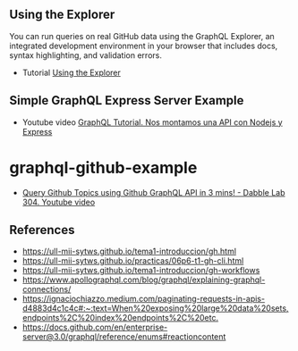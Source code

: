 ## Using the Explorer

You can run queries on real GitHub data using the GraphQL Explorer, an integrated development environment in your browser that includes docs, syntax highlighting, and validation errors.

* Tutorial [Using the Explorer](https://docs.github.com/en/graphql/guides/using-the-explorer)


## Simple GraphQL Express Server Example

* Youtube video [GraphQL Tutorial. Nos montamos una API con Nodejs y Express](https://youtu.be/atRadu-DKCE)


# graphql-github-example

* [Query Github Topics using Github GraphQL API in 3 mins! - Dabble Lab 304. Youtube video](https://youtu.be/YxgNZgOKBzQ)


## References

* <https://ull-mii-sytws.github.io/tema1-introduccion/gh.html>
* <https://ull-mii-sytws.github.io/practicas/06p6-t1-gh-cli.html>
* <https://ull-mii-sytws.github.io/tema1-introduccion/gh-workflows>
* <https://www.apollographql.com/blog/graphql/explaining-graphql-connections/>
* <https://ignaciochiazzo.medium.com/paginating-requests-in-apis-d4883d4c1c4c#:~:text=When%20exposing%20large%20data%20sets,endpoints%2C%20index%20endpoints%2C%20etc.>
* <https://docs.github.com/en/enterprise-server@3.0/graphql/reference/enums#reactioncontent>

